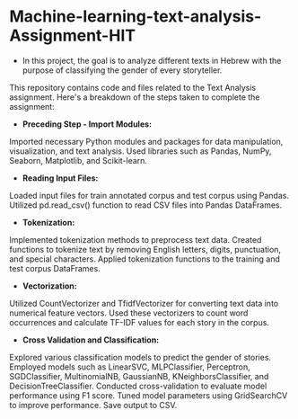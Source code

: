 # Machine-learning-text-analysis-Assignment-HIT

- In this project, the goal is to analyze different texts in Hebrew with the purpose of classifying the gender of every storyteller.

This repository contains code and files related to the Text Analysis assignment. Here's a breakdown of the steps taken to complete the assignment:

- **Preceding Step - Import Modules:**

Imported necessary Python modules and packages for data manipulation, visualization, and text analysis.
Used libraries such as Pandas, NumPy, Seaborn, Matplotlib, and Scikit-learn.

- **Reading Input Files:**

Loaded input files for train annotated corpus and test corpus using Pandas.
Utilized pd.read_csv() function to read CSV files into Pandas DataFrames.

- **Tokenization:**

Implemented tokenization methods to preprocess text data.
Created functions to tokenize text by removing English letters, digits, punctuation, and special characters.
Applied tokenization functions to the training and test corpus DataFrames.

- **Vectorization:**

Utilized CountVectorizer and TfidfVectorizer for converting text data into numerical feature vectors.
Used these vectorizers to count word occurrences and calculate TF-IDF values for each story in the corpus.

- **Cross Validation and Classification:**

Explored various classification models to predict the gender of stories.
Employed models such as LinearSVC, MLPClassifier, Perceptron, SGDClassifier, MultinomialNB, GaussianNB, KNeighborsClassifier, and DecisionTreeClassifier.
Conducted cross-validation to evaluate model performance using F1 score.
Tuned model parameters using GridSearchCV to improve performance.
Save output to CSV.

